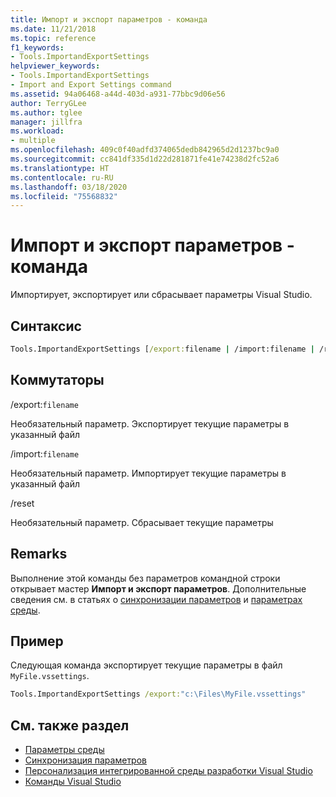 ```yaml
---
title: Импорт и экспорт параметров - команда
ms.date: 11/21/2018
ms.topic: reference
f1_keywords:
- Tools.ImportandExportSettings
helpviewer_keywords:
- Tools.ImportandExportSettings
- Import and Export Settings command
ms.assetid: 94a06468-a44d-403d-a931-77bbc9d06e56
author: TerryGLee
ms.author: tglee
manager: jillfra
ms.workload:
- multiple
ms.openlocfilehash: 409c0f40adfd374065dedb842965d2d1237bc9a0
ms.sourcegitcommit: cc841df335d1d22d281871fe41e74238d2fc52a6
ms.translationtype: HT
ms.contentlocale: ru-RU
ms.lasthandoff: 03/18/2020
ms.locfileid: "75568832"
---
```

# <a name="import-and-export-settings-command"></a>Импорт и экспорт параметров - команда

Импортирует, экспортирует или сбрасывает параметры Visual Studio.

## <a name="syntax"></a>Синтаксис

```cmd
Tools.ImportandExportSettings [/export:filename | /import:filename | /reset]
```

## <a name="switches"></a>Коммутаторы

/export:`filename`

Необязательный параметр. Экспортирует текущие параметры в указанный файл

/import:`filename`

Необязательный параметр. Импортирует текущие параметры в указанный файл

/reset

Необязательный параметр. Сбрасывает текущие параметры

## <a name="remarks"></a>Remarks

Выполнение этой команды без параметров командной строки открывает мастер **Импорт и экспорт параметров**. Дополнительные сведения см. в статьях о [синхронизации параметров](../synchronized-settings-in-visual-studio.md) и [параметрах среды](../environment-settings.md).

## <a name="example"></a>Пример

Следующая команда экспортирует текущие параметры в файл `MyFile.vssettings`.

```cmd
Tools.ImportandExportSettings /export:"c:\Files\MyFile.vssettings"
```

## <a name="see-also"></a>См. также раздел

- [Параметры среды](../../ide/environment-settings.md)
- [Синхронизация параметров](../../ide/synchronized-settings-in-visual-studio.md)
- [Персонализация интегрированной среды разработки Visual Studio](../../ide/personalizing-the-visual-studio-ide.md)
- [Команды Visual Studio](../../ide/reference/visual-studio-commands.md)
